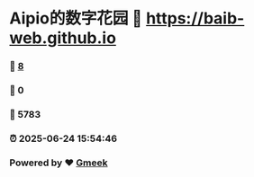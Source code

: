 # Aipio的数字花园 :link: https://baib-web.github.io 
### :page_facing_up: [8](https://baib-web.github.io/tag.html) 
### :speech_balloon: 0 
### :hibiscus: 5783 
### :alarm_clock: 2025-06-24 15:54:46 
### Powered by :heart: [Gmeek](https://github.com/Meekdai/Gmeek)
